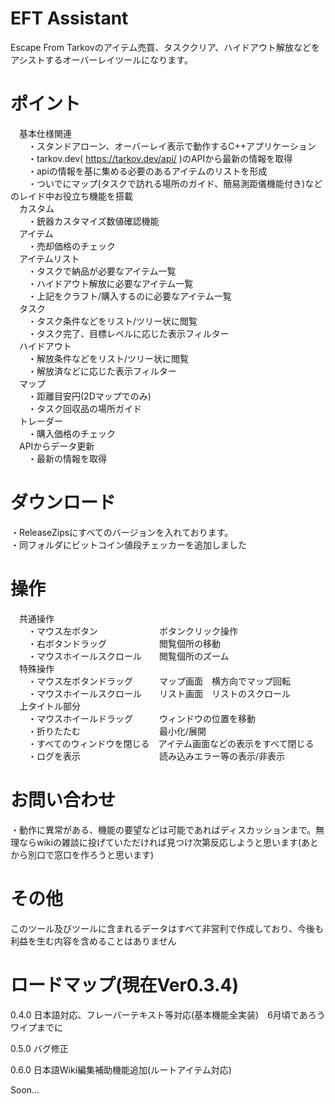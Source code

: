 # EFT Assistant

Escape From Tarkovのアイテム売買、タスククリア、ハイドアウト解放などをアシストするオーバーレイツールになります。<br>

# ポイント<br>
　基本仕様関連<br>
　　・スタンドアローン、オーバーレイ表示で動作するC++アプリケーション<br>
　　・tarkov.dev( https://tarkov.dev/api/ )のAPIから最新の情報を取得<br>
　　・apiの情報を基に集める必要のあるアイテムのリストを形成<br>
　　・ついでにマップ(タスクで訪れる場所のガイド、簡易測距儀機能付き)などのレイド中お役立ち機能を搭載<br>
　カスタム<br>
　　・銃器カスタマイズ数値確認機能<br>
　アイテム<br>
　　・売却価格のチェック<br>
　アイテムリスト<br>
　　・タスクで納品が必要なアイテム一覧<br>
　　・ハイドアウト解放に必要なアイテム一覧<br>
　　・上記をクラフト/購入するのに必要なアイテム一覧<br>
　タスク<br>
　　・タスク条件などをリスト/ツリー状に閲覧<br>
　　・タスク完了、目標レベルに応じた表示フィルター<br>
　ハイドアウト<br>
　　・解放条件などをリスト/ツリー状に閲覧<br>
　　・解放済などに応じた表示フィルター<br>
　マップ<br>
　　・距離目安円(2Dマップでのみ)<br>
　　・タスク回収品の場所ガイド<br>
　トレーダー<br>
　　・購入価格のチェック<br>
　APIからデータ更新<br>
　　・最新の情報を取得<br>

# ダウンロード<br>
・ReleaseZipsにすべてのバージョンを入れております。<br>
・同フォルダにビットコイン値段チェッカーを追加しました<br>

# 操作<br>
　共通操作<br>
　　・マウス左ボタン　　　　　　　ボタンクリック操作<br>
　　・右ボタンドラッグ　　　　　　閲覧個所の移動<br>
　　・マウスホイールスクロール　　閲覧個所のズーム<br>
　特殊操作<br>
　　・マウス左ボタンドラッグ　　　マップ画面　横方向でマップ回転<br>
　　・マウスホイールスクロール　　リスト画面　リストのスクロール<br>
　上タイトル部分<br>
　　・マウスホイールドラッグ　　　ウィンドウの位置を移動<br>
　　・折りたたむ　　　　　　　　　最小化/展開<br>
　　・すべてのウィンドウを閉じる　アイテム画面などの表示をすべて閉じる<br>
　　・ログを表示　　　　　　　　　読み込みエラー等の表示/非表示<br>

# お問い合わせ<br>
・動作に異常がある、機能の要望などは可能であればディスカッションまで。無理ならwikiの雑談に投げていただければ見つけ次第反応しようと思います(あとから別口で窓口を作ろうと思います)<br>

# その他<br>
このツール及びツールに含まれるデータはすべて非営利で作成しており、今後も利益を生む内容を含めることはありません<br>

# ロードマップ(現在Ver0.3.4)

0.4.0 日本語対応、フレーバーテキスト等対応(基本機能全実装)　6月頃であろうワイプまでに

0.5.0 バグ修正

0.6.0 日本語Wiki編集補助機能追加(ルートアイテム対応)

Soon...
